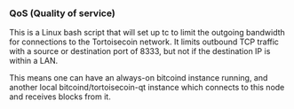 ### QoS (Quality of service) ###

This is a Linux bash script that will set up tc to limit the outgoing bandwidth for connections to the Tortoisecoin network. It limits outbound TCP traffic with a source or destination port of 8333, but not if the destination IP is within a LAN.

This means one can have an always-on bitcoind instance running, and another local bitcoind/tortoisecoin-qt instance which connects to this node and receives blocks from it.
